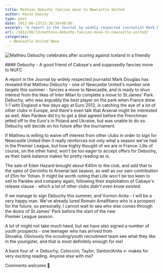 ```yaml
---
title: Mathieu Debuchy fancies move to Newcastle United
author: Kevin Doocey
type: post
date: 2012-06-13T13:30:58+00:00
excerpt: "A report in the Journal by widely respected journalist Mark Douglas has revealed that Mathieu Debuchy - one of Newcastle United's number one targets this summer - fancies.."
url: /2012/06/13/mathieu-debuchy-fancies-move-to-newcastle-united/
categories:
  - Newcastle United News
---
```


![Mathieu Debuchy celebrates after scoring against Iceland in a friendly](https://www.tynetime.com/wp-content/uploads/2012/06/Mathieu-Debuchy-Newcastle-United.jpg "Mathieu Debuchy")

#### Debuchy - A good friend of Cabaye's and supposedly fancies move to NUFC

A report in the Journal by widely respected journalist Mark Douglas has revealed that Mathieu Debuchy - one of Newcastle United's number one targets this summer - fancies a move to Newcastle, and is ready to shun interest from the likes of Inter Milan to complete a move to St.James' Park. Debuchy, who was arguably the best player on the park when France drew 1-1 with England a few days ago at Euro 2012, is catching the eye of a lot of other clubs in Europe, and there's even talk  that Arsenal might be interested as well. Alan Pardew did try to get a deal agreed before the Frenchman jetted off to the Euro's in Poland and Ukraine, but was unable to do so. Debuchy will decide on his future after the tournament.

If Mathieu is willing to waive off interest from other clubs in order to sign for Newcastle United then it really reinforces not only what a season we've had in the Premier League, but how highly thought of we are in France. Lille of course, on the other hand, won't be too eager to accept offers for Debuchy, as their bank balance makes for pretty reading as is.

The sale of Eden Hazard brought about €40m to the club, and add that to the sales of Gervinho to Arsenal last season, as well as our own contribution of £5m for Yohan. It might be worth noting that Lille won't be too keen to sell to Pardew and company again, following their exploitation of Cabaye's release clause - which a lot of other clubs _didn't even know existed_.

If we manage to sign Debuchy this summer, and Vurnon Anita - I will be a very happy man. We've already lured Romain Amalfitano who is a prospect for the future, so personally, I cannot wait to see who else comes through the doors of St.James' Park before the start of the new Premier League season.

A lot of might not take much heed, but we have also signed a number of youth prospects - one teenager who has arrived from Slovakia. Obviously the scouting/youth recruitment team see what they like in the youngster, and that is most definitely enough for me!

A back four of -> Debuchy; Coloccini; Taylor; Santon/Anita <- makes for very exciting reading. Anyone else with me?

Comments welcome 🙂
